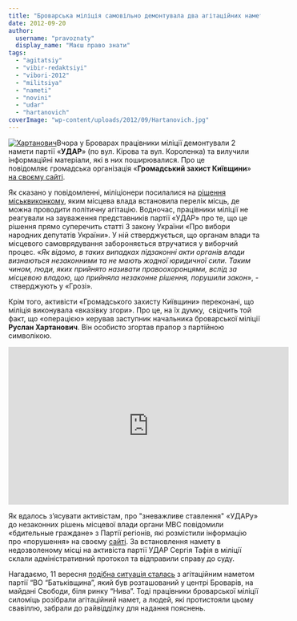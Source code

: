 ```yaml
---
title: "Броварська міліція самовільно демонтувала два агітаційних намета партії «УДАР» – ВІДЕО"
date: 2012-09-20
author: 
  username: "pravoznaty"
  display_name: "Маєш право знати"
tags: 
  - "agitatsiy"
  - "vibir-redaktsiyi"
  - "vibori-2012"
  - "militsiya"
  - "nameti"
  - "novini"
  - "udar"
  - "hartanovich"
coverImage: "wp-content/uploads/2012/09/Hartanovich.jpg"
---
```


[![](https://mpz.brovary.org/wp-content/uploads/2012/09/Hartanovich.jpg "Хартанович")](https://mpz.brovary.org/wp-content/uploads/2012/09/Hartanovich.jpg)Вчора у Броварах працівники міліції демонтували 2 намети партії «**УДАР**» (по вул. Кірова та вул. Короленка) та вилучили інформаційні матеріали, які в них поширювалися. Про це повідомляє громадська організація «**Громадський захист Київщини**» [на своєму сайті](http://groza.org/zastupnyk-nachalnyka-brovarskoji-militsiji-osobysto-brav-uchast-v-demontazhi-nametu-partiji-udar-video/).

Як сказано у повідомленні, міліціонери посилалися на [рішення міськвиконкому](http://docs.brovary.org/p3929/21.08.2012/395), яким місцева влада встановила перелік місць, де можна проводити політичну агітацію. Водночас, працівники міліції не реагували на зауваження представників партії «УДАР» про те, що це рішення прямо суперечить статті 3 закону України «Про вибори народних депутатів України». У ній стверджується, що органам влади та місцевого самоврядування забороняється втручатися у виборчий процес. «_Як відомо, в таких випадках підзаконні акти органів влади визнаються незаконними та не мають жодної юридичної сили. Таким чином, люди, яких прийнято називати правоохоронцями, вслід за місцевою владою, що прийняла незаконне рішення, порушили закон_», - стверджують у «Грозі».

Крім того, активісти «Громадського захисту Київщини» переконані, що міліція виконувала «вказівку згори». Про це, на їх думку,  свідчить той факт, що «операцією» керував заступник начальника броварської міліції **Руслан Хартанович**. Він особисто згортав прапор з партійною символікою.

<iframe src="https://www.youtube.com/embed/A7cnba5ePkc" frameborder="0" width="560" height="315"></iframe>

Як вдалось з’ясувати активістам, про "зневажливе ставлення" «УДАРу» до незаконних рішень місцевої влади органи МВС повідомили «бдительные граждане» з Партії регіонів, які розмістили інформацію про «порушення» на своєму [сайті](http://www.partyofregions.org.ua/violation/50546f91c4ca424919000238). За встановлення намету в недозволеному місці на активіста партії УДАР Сергія Тафія в міліції склали адміністративний протокол та відправили справу до суду.

Нагадаємо, 11 вересня [подібна ситуація сталась](https://mpz.brovary.org/shhoyno-na-brovarskomu-maydani-svobodi-militsiya-silomits-demontuvala-namet-batkivshhini/) з агітаційним наметом партії “ВО “Батьківщина”, який був розташований у центрі Броварів, на майдані Свободи, біля ринку “Нива”. Тоді працівники броварської міліції силоміць розібрали агітаційний намет, а людей, які протистояли цьому свавіллю, забрали до райвідділку для надання пояснень.

